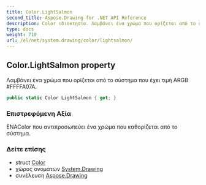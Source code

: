 ```yaml
---
title: Color.LightSalmon
second_title: Aspose.Drawing for .NET API Reference
description: Color ιδιοκτησία. Λαμβάνει ένα χρώμα που ορίζεται από το σύστημα που έχει τιμή ARGB FFFFA07A.
type: docs
weight: 710
url: /el/net/system.drawing/color/lightsalmon/
---
```

## Color.LightSalmon property

Λαμβάνει ένα χρώμα που ορίζεται από το σύστημα που έχει τιμή ARGB #FFFFA07A.

```csharp
public static Color LightSalmon { get; }
```

### Επιστρεφόμενη Αξία

ΕΝΑColor που αντιπροσωπεύει ένα χρώμα που καθορίζεται από το σύστημα.

### Δείτε επίσης

* struct [Color](../)
* χώρος ονομάτων [System.Drawing](../../color/)
* συνέλευση [Aspose.Drawing](../../../)


